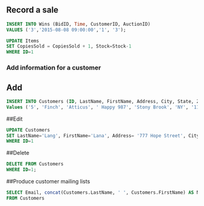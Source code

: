 ## Record a sale

```SQL
INSERT INTO Wins (BidID, Time, CustomerID, AuctionID)
VALUES ('3','2015-08-08 09:00:00','1', '3');
```

```SQL
UPDATE Items 
SET CopiesSold = CopiesSold + 1, Stock=Stock-1
WHERE ID=1 
```

### Add information for a customer

## Add 

```SQL
INSERT INTO Customers (ID, LastName, FirstName, Address, City, State, ZipCode, Telephone, Email, CreditCardNumber,ItemsSold,ItemsPurchased,Rating)	q	q	w
Values ('5', 'Finch', 'Atticus', ' Happy 987', 'Stony Brook', 'NY', '11790', '516 111 11111', 'finch@gmail.com', '1111-1111-1111-1111','0','0','3')
```

##Edit 

```SQL
UPDATE Customers 
SET LastName='Lang', FirstName='Lana', Address= '777 Hope Street', City= 'Smallville', State= 'NY', ZipCode= 11111, Telephone= '(516)888-8888', Email= 'lana@gmail.com' , CreditCardNumber= '1233-4444-5555-6666',ItemsSold='12',ItemsPurchased='3',Rating=1
WHERE ID=1
```

##Delete 

```SQL
DELETE FROM Customers
WHERE ID=1;
```

##Produce customer mailing lists	

```SQL
SELECT Email, concat(Customers.LastName, ' ', Customers.FirstName) AS Name
FROM Customers
```







